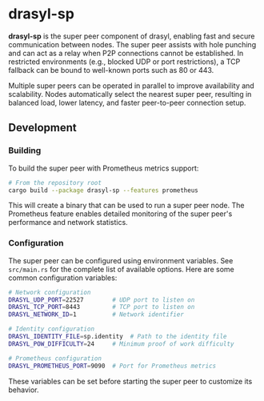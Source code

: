 # drasyl-sp

**drasyl-sp** is the super peer component of drasyl, enabling fast and secure communication between nodes. The super peer assists with hole punching and can act as a relay when P2P connections cannot be established. In restricted environments (e.g., blocked UDP or port restrictions), a TCP fallback can be bound to well-known ports such as 80 or 443.

Multiple super peers can be operated in parallel to improve availability and scalability. Nodes automatically select the nearest super peer, resulting in balanced load, lower latency, and faster peer-to-peer connection setup.

## Development

### Building

To build the super peer with Prometheus metrics support:

```bash
# From the repository root
cargo build --package drasyl-sp --features prometheus
```

This will create a binary that can be used to run a super peer node. The Prometheus feature enables detailed monitoring of the super peer's performance and network statistics.

### Configuration

The super peer can be configured using environment variables. See `src/main.rs` for the complete list of available options. Here are some common configuration variables:

```bash
# Network configuration
DRASYL_UDP_PORT=22527        # UDP port to listen on
DRASYL_TCP_PORT=8443         # TCP port to listen on
DRASYL_NETWORK_ID=1          # Network identifier

# Identity configuration
DRASYL_IDENTITY_FILE=sp.identity  # Path to the identity file
DRASYL_POW_DIFFICULTY=24     # Minimum proof of work difficulty

# Prometheus configuration
DRASYL_PROMETHEUS_PORT=9090  # Port for Prometheus metrics
```

These variables can be set before starting the super peer to customize its behavior.